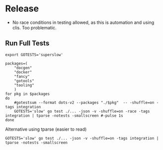 # Release

- No race conditions in testing allowed, as this is automation and using clis. Too problematic.

## Run Full Tests

```shell
export GOTESTS='superslow'

packages=(
    "docgen"
    "docker"
    "fancy"
    "gotools"
    "tooling"
    )
for pkg in $packages
do
    #gotestsum --format dots-v2 --packages "./$pkg"  -- -shuffle=on -tags integration
    GOTESTS='slow' go test ./... -json -v -shuffle=on -race -tags integration | tparse -notests -smallscreen #-pulse 1s
done
```

Alternative using tparse (easier to read)

```shell
GOTESTS='slow' go test ./... -json -v -shuffle=on -tags integration | tparse -notests -smallscreen
```
